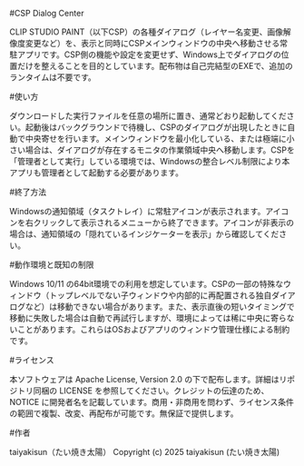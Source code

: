 #CSP Dialog Center

CLIP STUDIO PAINT（以下CSP）の各種ダイアログ（レイヤー名変更、画像解像度変更など）を、表示と同時にCSPメインウィンドウの中央へ移動させる常駐アプリです。CSP側の機能や設定を変更せず、Windows上でダイアログの位置だけを整えることを目的としています。配布物は自己完結型のEXEで、追加のランタイムは不要です。

#使い方

ダウンロードした実行ファイルを任意の場所に置き、通常どおり起動してください。起動後はバックグラウンドで待機し、CSPのダイアログが出現したときに自動で中央寄せを行います。メインウィンドウを最小化している、または極端に小さい場合は、ダイアログが存在するモニタの作業領域中央へ移動します。CSPを「管理者として実行」している環境では、Windowsの整合レベル制限により本アプリも管理者として起動する必要があります。

#終了方法

Windowsの通知領域（タスクトレイ）に常駐アイコンが表示されます。アイコンを右クリックして表示されるメニューから終了できます。アイコンが非表示の場合は、通知領域の「隠れているインジケーターを表示」から確認してください。

#動作環境と既知の制限

Windows 10/11 の64bit環境での利用を想定しています。CSPの一部の特殊なウィンドウ（トップレベルでない子ウィンドウや内部的に再配置される独自ダイアログなど）は移動できない場合があります。また、表示直後の短いタイミングで移動に失敗した場合は自動で再試行しますが、環境によっては稀に中央に寄らないことがあります。これらはOSおよびアプリのウィンドウ管理仕様による制約です。

#ライセンス

本ソフトウェアは Apache License, Version 2.0 の下で配布します。詳細はリポジトリ同梱の LICENSE を参照してください。クレジットの伝達のため、NOTICE に開発者名を記載しています。商用・非商用を問わず、ライセンス条件の範囲で複製、改変、再配布が可能です。無保証で提供します。

#作者

taiyakisun（たい焼き太陽）
Copyright (c) 2025 taiyakisun (たい焼き太陽)